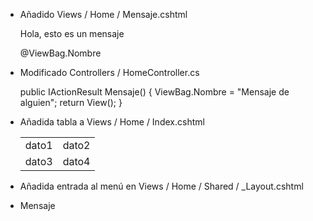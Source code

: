 - Añadido Views / Home / Mensaje.cshtml

	Hola, esto es un mensaje

	<p>@ViewBag.Nombre</p>

- Modificado Controllers / HomeController.cs

	public IActionResult Mensaje()
	{
		ViewBag.Nombre = "Mensaje de alguien";
		return View();
	}

- Añadida tabla a Views / Home / Index.cshtml

    <table>
        <tr>
            <td>dato1</td>
            <td>dato2</td>
        </tr>
        <tr>
            <td>dato3</td>
            <td>dato4</td>
        </tr>
    </table>

- Añadida entrada al menú en Views / Home / Shared / _Layout.cshtml

	<li class="nav-item">
		<a class="nav-link text-dark" asp-area="" asp-controller="Home" asp-action="Mensaje">Mensaje</a>
	</li>
